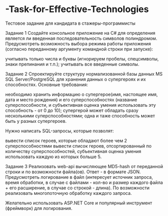 # -Task-for-Effective-Technologies
Тестовое задание для кандидата в стажеры-программисты

Задание 1
Создайте консольное приложение на C# для определения является ли введенная последовательность символов полиндромом.
Предусмотреть возможность выбора режима работы приложения (согласно переданному аргументу командной строки при запуске):

учитывать только числа и буквы (игнорируем пробелы, спецсимволы, знаки препинания и т.п.);
учитывать все введенные символы.


Задание 2
Спроектируйте структуру нормализованной базы данных MS SQL Server/PostgreSQL для хранения данных о супергероях и их способностях.
Основные требования:

необходимо хранить информацию о супергерое(имя, настоящее имя, дата и место рождения) и его суперспособностях (название суперспособности, и субъективная оценка умения использовать эту способность  - от 0 до 10);
супергерой может обладать сразу несколькими суперспособностями;
одна и таже способность может быть у разных супергероев.

Нужно написать SQL-запросы, которые позволят:

вывести список героев, которые обладают более чем 2 суперспособностями
вывести список героев, отсортированный по количеству суперспособностей, субъективная оценка умения использовать каждую из которых больше 5.


Задание 3
Реализовать web-api вычисляющее MD5-hash от переданной строки и по возможности файла(ов). Ответ - в формате JSON.
Предусмотреть логирование в файл (интересует источник запроса, время обработки, в случае с файлами - кол-во и размер каждого файла + его расширение, в случае со строкой - длина).
По возможности реализовать многопоточную обработку каждого запроса.

Желательно использовать ASP.NET Core и популярный инструмент (фреймворк) для логирования.

